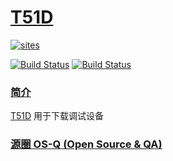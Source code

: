 ﻿# [T51D](https://github.com/OS-Q/T51D)

[![sites](http://182.61.61.133/link/resources/OSQ.png)](http://www.OS-Q.com)

[![Build Status](https://github.com/OS-Q/T51D/workflows/DAP/badge.svg)](https://github.com/OS-Q/T51D/actions/workflows/DAP.yml)
[![Build Status](https://github.com/OS-Q/T51D/workflows/STLink/badge.svg)](https://github.com/OS-Q/T51D/actions/workflows/STLink.yml)

### [简介](https://github.com/OS-Q/T51D/wiki)

[T51D](https://github.com/OS-Q/T51D) 用于下载调试设备

### [源圈 OS-Q (Open Source & QA) ](http://www.OS-Q.com)

